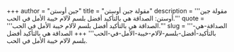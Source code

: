+++
author = "جين أوستن"
title = "مقولة جين أوستن"
description = '''مقولة جين أوستن: الصداقة هي بالتأكيد أفضل بلسم لآلام خيبة الأمل في الحب.'''
quote = '''الصداقة هي بالتأكيد أفضل بلسم لآلام خيبة الأمل في الحب.'''
slug = '''الصداقة-هي-بالتأكيد-أفضل-بلسم-لآلام-خيبة-الأمل-في-الحب'''
+++
الصداقة هي بالتأكيد أفضل بلسم لآلام خيبة الأمل في الحب.
